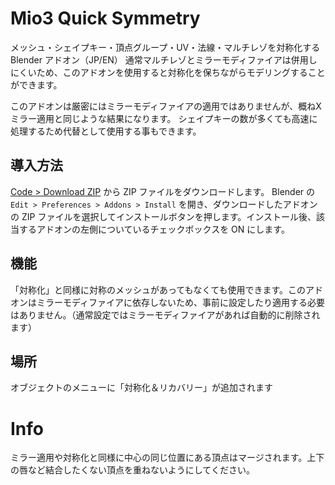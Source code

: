 # Mio3 Quick Symmetry

メッシュ・シェイプキー・頂点グループ・UV・法線・マルチレゾを対称化する Blender アドオン（JP/EN）
通常マルチレゾとミラーモディファイアは併用しにくいため、このアドオンを使用すると対称化を保ちながらモデリングすることができます。

このアドオンは厳密にはミラーモディファイアの適用ではありませんが、概ねXミラー適用と同じような結果になります。
シェイプキーの数が多くても高速に処理するため代替として使用する事もできます。

## 導入方法

[Code > Download ZIP](https://github.com/mio3io/Mio3QuickSymmetry/archive/master.zip) から ZIP ファイルをダウンロードします。
Blender の `Edit > Preferences > Addons > Install` を開き、ダウンロードしたアドオンの ZIP ファイルを選択してインストールボタンを押します。インストール後、該当するアドオンの左側についているチェックボックスを ON にします。

## 機能

「対称化」と同様に対称のメッシュがあってもなくても使用できます。このアドオンはミラーモディファイアに依存しないため、事前に設定したり適用する必要はありません。（通常設定ではミラーモディファイアがあれば自動的に削除されます）

## 場所

オブジェクトのメニューに「対称化＆リカバリー」が追加されます

# Info

ミラー適用や対称化と同様に中心の同じ位置にある頂点はマージされます。上下の唇など結合したくない頂点を重ねないようにしてください。